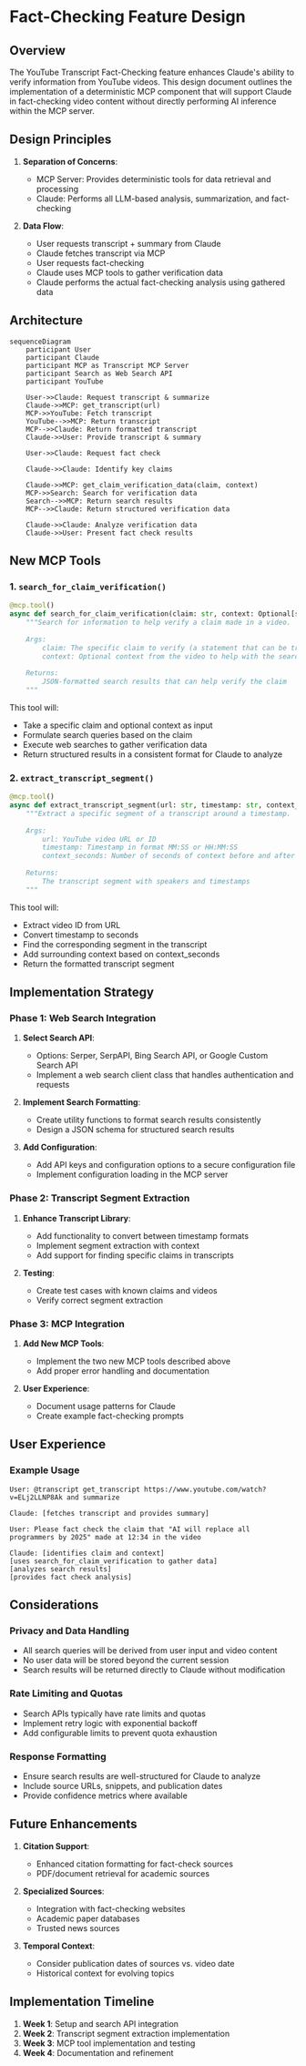 # Fact-Checking Feature Design

## Overview

The YouTube Transcript Fact-Checking feature enhances Claude's ability to verify information from YouTube videos. This design document outlines the implementation of a deterministic MCP component that will support Claude in fact-checking video content without directly performing AI inference within the MCP server.

## Design Principles

1. **Separation of Concerns**:
   - MCP Server: Provides deterministic tools for data retrieval and processing
   - Claude: Performs all LLM-based analysis, summarization, and fact-checking

2. **Data Flow**:
   - User requests transcript + summary from Claude
   - Claude fetches transcript via MCP
   - User requests fact-checking
   - Claude uses MCP tools to gather verification data
   - Claude performs the actual fact-checking analysis using gathered data

## Architecture

```mermaid
sequenceDiagram
    participant User
    participant Claude
    participant MCP as Transcript MCP Server
    participant Search as Web Search API
    participant YouTube
    
    User->>Claude: Request transcript & summarize
    Claude->>MCP: get_transcript(url)
    MCP->>YouTube: Fetch transcript
    YouTube-->>MCP: Return transcript
    MCP-->>Claude: Return formatted transcript
    Claude->>User: Provide transcript & summary
    
    User->>Claude: Request fact check
    
    Claude->>Claude: Identify key claims
    
    Claude->>MCP: get_claim_verification_data(claim, context)
    MCP->>Search: Search for verification data
    Search-->>MCP: Return search results
    MCP-->>Claude: Return structured verification data
    
    Claude->>Claude: Analyze verification data
    Claude->>User: Present fact check results
```

## New MCP Tools

### 1. `search_for_claim_verification()`

```python
@mcp.tool()
async def search_for_claim_verification(claim: str, context: Optional[str] = None) -> str:
    """Search for information to help verify a claim made in a video.
    
    Args:
        claim: The specific claim to verify (a statement that can be true or false)
        context: Optional context from the video to help with the search
        
    Returns:
        JSON-formatted search results that can help verify the claim
    """
```

This tool will:
- Take a specific claim and optional context as input
- Formulate search queries based on the claim
- Execute web searches to gather verification data
- Return structured results in a consistent format for Claude to analyze

### 2. `extract_transcript_segment()`

```python
@mcp.tool()
async def extract_transcript_segment(url: str, timestamp: str, context_seconds: int = 30) -> str:
    """Extract a specific segment of a transcript around a timestamp.
    
    Args:
        url: YouTube video URL or ID
        timestamp: Timestamp in format MM:SS or HH:MM:SS
        context_seconds: Number of seconds of context before and after (default: 30)
        
    Returns:
        The transcript segment with speakers and timestamps
    """
```

This tool will:
- Extract video ID from URL
- Convert timestamp to seconds
- Find the corresponding segment in the transcript
- Add surrounding context based on context_seconds
- Return the formatted transcript segment

## Implementation Strategy

### Phase 1: Web Search Integration

1. **Select Search API**:
   - Options: Serper, SerpAPI, Bing Search API, or Google Custom Search API
   - Implement a web search client class that handles authentication and requests

2. **Implement Search Formatting**:
   - Create utility functions to format search results consistently
   - Design a JSON schema for structured search results

3. **Add Configuration**:
   - Add API keys and configuration options to a secure configuration file
   - Implement configuration loading in the MCP server

### Phase 2: Transcript Segment Extraction

1. **Enhance Transcript Library**:
   - Add functionality to convert between timestamp formats
   - Implement segment extraction with context
   - Add support for finding specific claims in transcripts

2. **Testing**:
   - Create test cases with known claims and videos
   - Verify correct segment extraction

### Phase 3: MCP Integration

1. **Add New MCP Tools**:
   - Implement the two new MCP tools described above
   - Add proper error handling and documentation

2. **User Experience**:
   - Document usage patterns for Claude
   - Create example fact-checking prompts

## User Experience

### Example Usage

```
User: @transcript get_transcript https://www.youtube.com/watch?v=ELj2LLNP8Ak and summarize

Claude: [fetches transcript and provides summary]

User: Please fact check the claim that "AI will replace all programmers by 2025" made at 12:34 in the video

Claude: [identifies claim and context]
[uses search_for_claim_verification to gather data]
[analyzes search results]
[provides fact check analysis]
```

## Considerations

### Privacy and Data Handling

- All search queries will be derived from user input and video content
- No user data will be stored beyond the current session
- Search results will be returned directly to Claude without modification

### Rate Limiting and Quotas

- Search APIs typically have rate limits and quotas
- Implement retry logic with exponential backoff
- Add configurable limits to prevent quota exhaustion

### Response Formatting

- Ensure search results are well-structured for Claude to analyze
- Include source URLs, snippets, and publication dates
- Provide confidence metrics where available

## Future Enhancements

1. **Citation Support**:
   - Enhanced citation formatting for fact-check sources
   - PDF/document retrieval for academic sources

2. **Specialized Sources**:
   - Integration with fact-checking websites
   - Academic paper databases
   - Trusted news sources

3. **Temporal Context**:
   - Consider publication dates of sources vs. video date
   - Historical context for evolving topics

## Implementation Timeline

1. **Week 1**: Setup and search API integration
2. **Week 2**: Transcript segment extraction implementation
3. **Week 3**: MCP tool implementation and testing
4. **Week 4**: Documentation and refinement 